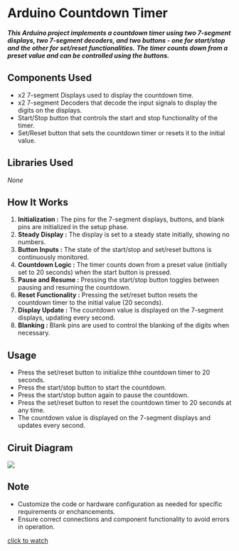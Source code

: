 # Arduino Countdown Timer

***This Arduino project implements a countdown timer using two 7-segment displays, two 7-segment decoders, and two buttons - one for start/stop and the other for set/reset functionalities.***
***The timer counts down from a preset value and can be controlled using the buttons.***

## Components Used
- x2 7-segment Displays used to display the countdown time.
- x2 7-segment Decoders that decode the input signals to display the digits on the displays.
- Start/Stop button that controls the start and stop functionality of the timer.
- Set/Reset button that sets the countdown timer or resets it to the initial value.

## Libraries Used
*None*

## How It Works
1. **Initialization :** The pins for the 7-segment displays, buttons, and blank pins are initialized in the setup phase.
2. **Steady Display :** The display is set to a steady state initially, showing no numbers.
3. **Button Inputs :** The state of the start/stop and set/reset buttons is continuously monitored.
4. **Countdown Logic :** The timer counts down from a preset value (initially set to 20 seconds) when the start button is pressed.
5. **Pause and Resume :** Pressing the start/stop button toggles between pausing and resuming the countdown.
6. **Reset Functionality :** Pressing the set/reset button resets the countdown timer to the initial value (20 seconds).
7. **Display Update :** The countdown value is displayed on the 7-segment displays, updating every second.
8. **Blanking :** Blank pins are used to control the blanking of the digits when necessary.

## Usage
- Press the set/reset button to initialize thhe countdown timer to 20 seconds.
- Press the start/stop button to start the countdown.
- Press the start/stop button again to pause the countdown.
- Press the set/reset button to reset the countdown timer to 20 seconds at any time.
- The countdown value is displayed on the 7-segment displays and updates every second.

## Ciruit Diagram
![](https://i.ibb.co/JKJ92sr/arduino-countdown.jpg)

## Note
- Customize the code or hardware configuration as needed for specific requirements or enchancements.
- Ensure correct connections and component functionality to avoid errors in operation.

[click to watch]()
